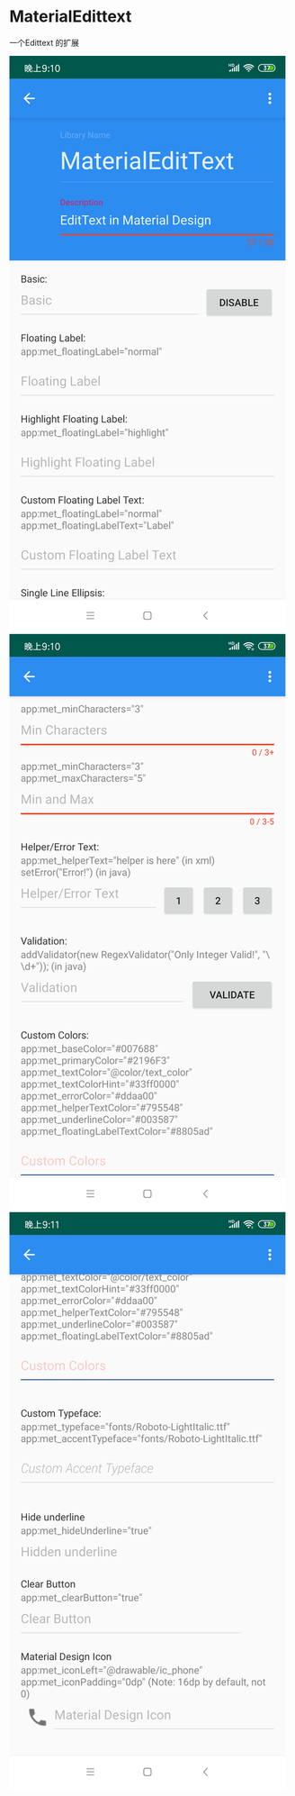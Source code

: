 # MaterialEdittext
一个Edittext 的扩展
<div>
  <img src="/img/1.png"  />
</div>
<div>
  <img src="img/2.png"  />
</div>
<div>
  <img src="img/3.png"  />
</div>



